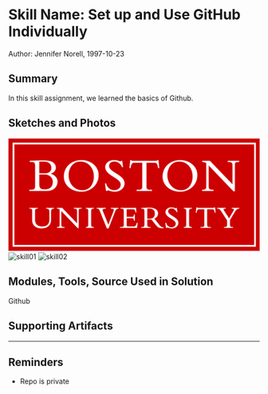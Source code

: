 #  Skill Name: Set up and Use GitHub Individually

Author: Jennifer Norell, 1997-10-23

## Summary
In this skill assignment, we learned the basics of Github.


## Sketches and Photos
![skill0](./images/example.png "First") 
![skill01](./images/blinkingled.png "Screenshot of working Huzzah")
![skill02](https://github.com/BU-EC444/Norell-Jennifer/blob/master/skills/cluster-0-installs/01-ide/images/blinkpic.JPG?raw=true "Pic")

## Modules, Tools, Source Used in Solution
Github


## Supporting Artifacts


-----

## Reminders
- Repo is private
